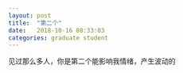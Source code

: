 ```yaml
---
layout: post
title:  "第二个"
date:   2018-10-16 08:33:03
categories: graduate student
---
```


见过那么多人，你是第二个能影响我情绪，产生波动的
